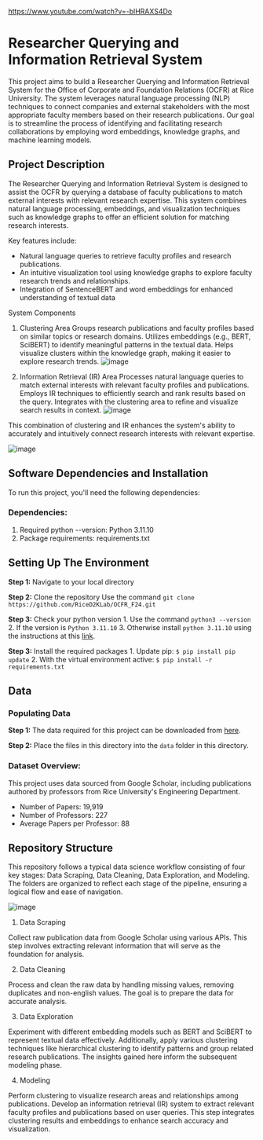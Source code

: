 https://www.youtube.com/watch?v=-blHRAXS4Do

# Researcher Querying and Information Retrieval System

This project aims to build a Researcher Querying and Information Retrieval System for the Office of Corporate and Foundation Relations (OCFR) at Rice University. The system leverages natural language processing (NLP) techniques to connect companies and external stakeholders with the most appropriate faculty members based on their research publications. Our goal is to streamline the process of identifying and facilitating research collaborations by employing word embeddings, knowledge graphs, and machine learning models.

## Project Description

The Researcher Querying and Information Retrieval System is designed to assist the OCFR by querying a database of faculty publications to match external interests with relevant research expertise. This system combines natural language processing, embeddings, and visualization techniques such as knowledge graphs to offer an efficient solution for matching research interests.

Key features include:

- Natural language queries to retrieve faculty profiles and research publications.
- An intuitive visualization tool using knowledge graphs to explore faculty research trends and relationships.
- Integration of SentenceBERT and word embeddings for enhanced understanding of textual data

System Components
1. Clustering Area
Groups research publications and faculty profiles based on similar topics or research domains.
Utilizes embeddings (e.g., BERT, SciBERT) to identify meaningful patterns in the textual data.
Helps visualize clusters within the knowledge graph, making it easier to explore research trends.
![image](https://github.com/user-attachments/assets/3a37f8af-55fb-4c35-bb80-606142da9019)


2. Information Retrieval (IR) Area
Processes natural language queries to match external interests with relevant faculty profiles and publications.
Employs IR techniques to efficiently search and rank results based on the query.
Integrates with the clustering area to refine and visualize search results in context.
![image](https://github.com/user-attachments/assets/d433bc8f-153e-47eb-916a-bfa162dbc484)

This combination of clustering and IR enhances the system's ability to accurately and intuitively connect research interests with relevant expertise.

![image](https://github.com/user-attachments/assets/afaca84d-fef7-493c-9094-307426262077)



## Software Dependencies and Installation
To run this project, you'll need the following dependencies:

### Dependencies:
1. Required python --version: Python 3.11.10
2. Package requirements: requirements.txt

## Setting Up The Environment

**Step 1:** Navigate to your local directory 

**Step 2:** Clone the repository 
    Use the command `git clone https://github.com/RiceD2KLab/OCFR_F24.git`
    
**Step 3:** Check your python version
    1. Use the command `python3 --version`
    2. If the version is `Python 3.11.10`
    3. Otherwise install `python 3.11.10` using the instructions at this [link](https://pythontest.com/python/installing-python-3-11/).
    
**Step 3:** Install the required packages
    1. Update pip: `$ pip install pip update`
    2. With the virtual environment active: `$ pip install -r requirements.txt`


## Data

### Populating Data

**Step 1:** The data required for this project can be downloaded from [here](https://drive.google.com/drive/u/0/folders/1wTMsOeB5t26_yR9pa3YUOzcoBDNncSYV). 

**Step 2:** Place the files in this directory into the `data` folder in this directory. 

### Dataset Overview:
This project uses data sourced from Google Scholar, including publications authored by professors from Rice University's Engineering Department. 

- Number of Papers: 19,919
- Number of Professors: 227
- Average Papers per Professor: 88

## Repository Structure

This repository follows a typical data science workflow consisting of four key stages: Data Scraping, Data Cleaning, Data Exploration, and Modeling. The folders are organized to reflect each stage of the pipeline, ensuring a logical flow and ease of navigation.

![image](https://github.com/user-attachments/assets/3e0a72d8-ec19-4f5c-ad47-9eaafc7dbdee)

1. Data Scraping

Collect raw publication data from Google Scholar using various APIs. This step involves extracting relevant information that will serve as the foundation for analysis.

2. Data Cleaning

Process and clean the raw data by handling missing values, removing duplicates and non-english values. The goal is to prepare the data for accurate analysis.

3. Data Exploration

Experiment with different embedding models such as BERT and SciBERT to represent textual data effectively. Additionally, apply various clustering techniques like hierarchical clustering to identify patterns and group related research publications. The insights gained here inform the subsequent modeling phase.

4. Modeling

Perform clustering to visualize research areas and relationships among publications. Develop an information retrieval (IR) system to extract relevant faculty profiles and publications based on user queries. This step integrates clustering results and embeddings to enhance search accuracy and visualization.




